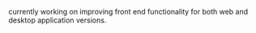 currently working on improving front end functionality for both web and desktop application versions.
